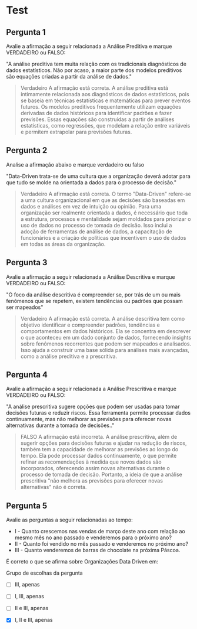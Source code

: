 # Test

## Pergunta 1

Avalie a afirmação a seguir relacionada a Análise Preditiva e marque VERDADEIRO ou FALSO:

"A análise preditiva tem muita relação com os tradicionais diagnósticos de dados estatísticos. Não por acaso, a maior parte dos modelos preditivos são equações criadas a partir da análise de dados."

> Verdadeiro
> A afirmação está correta. A análise preditiva está intimamente relacionada aos diagnósticos de dados estatísticos, pois se baseia em técnicas estatísticas e matemáticas para prever eventos futuros. Os modelos preditivos frequentemente utilizam equações derivadas de dados históricos para identificar padrões e fazer previsões. Essas equações são construídas a partir de análises estatísticas, como regressões, que modelam a relação entre variáveis e permitem extrapolar para previsões futuras.


## Pergunta 2

Analise a afirmação abaixo e marque verdadeiro ou falso 

"Data-Driven trata-se de uma cultura que a organização deverá adotar para que tudo se molde na orientada a dados para o processo de decisão."

> Verdadeiro
> A afirmação está correta. O termo "Data-Driven" refere-se a uma cultura organizacional em que as decisões são baseadas em dados e análises em vez de intuição ou opinião. Para uma organização ser realmente orientada a dados, é necessário que toda a estrutura, processos e mentalidade sejam moldados para priorizar o uso de dados no processo de tomada de decisão. Isso inclui a adoção de ferramentas de análise de dados, a capacitação de funcionários e a criação de políticas que incentivem o uso de dados em todas as áreas da organização.

## Pergunta 3

Avalie a afirmação a seguir relacionada a Análise Descritiva e marque VERDADEIRO ou FALSO:

"O foco da análise descritiva é compreender se, por trás de um ou mais fenômenos que se repetem, existem tendências ou padrões que possam ser mapeados"

> Verdadeiro
> A afirmação está correta. A análise descritiva tem como objetivo identificar e compreender padrões, tendências e comportamentos em dados históricos. Ela se concentra em descrever o que aconteceu em um dado conjunto de dados, fornecendo insights sobre fenômenos recorrentes que podem ser mapeados e analisados. Isso ajuda a construir uma base sólida para análises mais avançadas, como a análise preditiva e a prescritiva.

## Pergunta 4

Avalie a afirmação a seguir relacionada a Análise Prescritiva e marque VERDADEIRO ou FALSO:

"A análise prescritiva sugere opções que podem ser usadas para tomar decisões futuras e reduzir riscos. Essa ferramenta permite processar dados continuamente, mas não melhorar as previsões para oferecer novas alternativas durante a tomada de decisões.."

> FALSO
> A afirmação está incorreta. A análise prescritiva, além de sugerir opções para decisões futuras e ajudar na redução de riscos, também tem a capacidade de melhorar as previsões ao longo do tempo. Ela pode processar dados continuamente, o que permite refinar as recomendações à medida que novos dados são incorporados, oferecendo assim novas alternativas durante o processo de tomada de decisão. Portanto, a ideia de que a análise prescritiva "não melhora as previsões para oferecer novas alternativas" não é correta.

## Pergunta 5

Avalie as perguntas a seguir relacionadas ao tempo:

- I - Quanto crescemos nas vendas de março deste ano com relação ao mesmo mês no ano passado e venderemos para o próximo ano?
- II - Quanto foi vendido no mês passado e venderemos no próximo ano?
- III - Quanto venderemos de barras de chocolate na próxima Páscoa.

É correto o que se afirma sobre Organizações Data Driven em:

Grupo de escolhas da pergunta

- [ ] III, apenas
- [ ] I, III, apenas
- [ ] II e III, apenas
- [x] I, II e III, apenas

